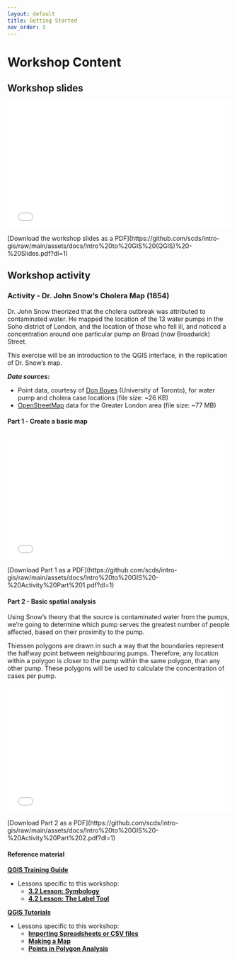 ```yaml
---
layout: default
title: Getting Started
nav_order: 3
---
```


<!-- Edit the content below for the workshop in question. Once you're ready to publish, remove the comment characters e.g. "<!--" at the start and end -->


# Workshop Content

## Workshop slides
<div style="position:relative;padding-top:56.25%;">
<iframe src="//docs.google.com/viewer?url=https://github.com/scds/intro-gis/raw/main/assets/docs/Intro%20to%20GIS%20(QGIS)%20-%20Slides.pdf?dl=0&hl=en_US&embedded=true" class="gde-frame" style="position:absolute;top:0;left:0;width:100%;height:100%;border:none;" scrolling="no"></iframe>
</div>
<br />
[Download the workshop slides as a PDF](https://github.com/scds/intro-gis/raw/main/assets/docs/Intro%20to%20GIS%20(QGIS)%20-%20Slides.pdf?dl=1)

<!--
<iframe src="https://mcmasteru365-my.sharepoint.com/personal/homuthc_mcmaster_ca/_layouts/15/Doc.aspx?sourcedoc={cc63983e-20b4-476d-bf2b-e750ced2dc08}&amp;action=embedview&amp;wdAr=1.7777777777777777" width="610px" height="367px" frameborder="0"></a></iframe>
-->





## Workshop activity

### Activity - Dr. John Snow’s Cholera Map (1854)

Dr. John Snow theorized that the cholera outbreak was attributed to contaminated water. He mapped the location of the 13 water pumps in the Soho district of London, and the location of those who fell ill, and noticed a concentration around one particular pump on Broad (now Broadwick) Street.

This exercise will be an introduction to the QGIS interface, in the replication of Dr. Snow’s map. 

*__Data sources:__*
- Point data, courtesy of [Don Boyes](http://donboyes.com/2011/10/14/john-snow-and-serendipity/) (University of Toronto), for water pump and cholera case locations (file size: ~26 KB) 
- [OpenStreetMap](http://download.geofabrik.de/) data for the Greater London area (file size: ~77 MB) 

#### Part 1 - Create a basic map

<!--
<iframe src="https://mcmasteru365-my.sharepoint.com/personal/homuthc_mcmaster_ca/_layouts/15/Doc.aspx?sourcedoc={c4ac6cc4-a09b-4143-99a7-742a7529ae38}&amp;action=embedview&amp;wdPrint=0&amp;wdEmbedCode=0" width="610px" height="367px" frameborder="0"></iframe>
-->

<div style="position:relative;padding-top:56.25%;">
<iframe src="//docs.google.com/viewer?url=https://github.com/scds/intro-gis/raw/main/assets/docs/Intro%20to%20GIS%20-%20Activity%20Part%201.pdf?dl=0&hl=en_US&embedded=true" class="gde-frame" style="position:absolute;top:0;left:0;width:100%;height:100%;border:none;" scrolling="no"></iframe>
</div>
<br />
[Download Part 1 as a PDF](https://github.com/scds/intro-gis/raw/main/assets/docs/Intro%20to%20GIS%20-%20Activity%20Part%201.pdf?dl=1)

#### Part 2 - Basic spatial analysis

Using Snow’s theory that the source is contaminated water from the pumps, we’re going to determine which pump serves the greatest number of people affected, based on their proximity to the pump. 

Thiessen polygons are drawn in such a way that the boundaries represent the halfway point between neighbouring pumps. Therefore, any location within a polygon is closer to the pump within the same polygon, than any other pump. These polygons will be used to calculate the concentration of cases per pump. 

<!--
<iframe src="https://mcmasteru365-my.sharepoint.com/personal/homuthc_mcmaster_ca/_layouts/15/Doc.aspx?sourcedoc={a7c183a2-1a4b-475b-bd2d-6f3ccd15a945}&amp;action=embedview&amp;wdPrint=0&amp;wdEmbedCode=0" width="610px" height="367px" frameborder="0"></iframe>
-->

<div style="position:relative;padding-top:56.25%;">
<iframe src="//docs.google.com/viewer?url=https://github.com/scds/intro-gis/raw/main/assets/docs/Intro%20to%20GIS%20-%20Activity%20Part%202.pdf?dl=0&hl=en_US&embedded=true" class="gde-frame" style="position:absolute;top:0;left:0;width:100%;height:100%;border:none;" scrolling="no"></iframe>
</div>
<br />
[Download Part 2 as a PDF](https://github.com/scds/intro-gis/raw/main/assets/docs/Intro%20to%20GIS%20-%20Activity%20Part%202.pdf?dl=1)

#### Reference material

**[QGIS Training Guide](https://docs.qgis.org/3.4/en/docs/training_manual/index.html)**
- Lessons specific to this workshop:
  - **[3.2 Lesson: Symbology](https://docs.qgis.org/3.4/en/docs/training_manual/basic_map/symbology.html)**
  - **[4.2 Lesson: The Label Tool](https://docs.qgis.org/3.4/en/docs/training_manual/vector_classification/label_tool.html)**
  
**[QGIS Tutorials](http://www.qgistutorials.com/en/)**
- Lessons specific to this workshop:
  - **[Importing Spreadsheets or CSV files](https://www.qgistutorials.com/en/docs/importing_spreadsheets_csv.html)**
  - **[Making a Map](http://www.qgistutorials.com/en/docs/making_a_map.html)**
  - **[Points in Polygon Analysis](https://www.qgistutorials.com/en/docs/points_in_polygon.html)**
